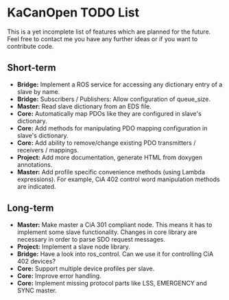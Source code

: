 # KaCanOpen TODO List

This is a yet incomplete list of features which are planned for the future. Feel free to contact me you have any further ideas or if you want to contribute code.

## Short-term

* __Bridge:__ Implement a ROS service for accessing any dictionary entry of a slave by name.
* __Bridge:__ Subscribers / Publishers: Allow configuration of queue_size.
* __Master:__ Read slave dictionary from an EDS file.
* __Core:__ Automatically map PDOs like they are configured in slave's dictionary.
* __Core:__ Add methods for manipulating PDO mapping configuration in slave's dictionary.
* __Core:__ Add ability to remove/change existing PDO transmitters / receivers / mappings.
* __Project:__ Add more documentation, generate HTML from doxygen annotations.
* __Master:__ Add profile specific convenience methods (using Lambda expressions). For example, CiA 402 control word manipulation methods are indicated.

## Long-term

* __Master:__ Make master a CiA 301 compliant node. This means it has to implement some slave functionality. Changes in core library are necessary in order to parse SDO request messages.
* __Project:__ Implement a slave node library.
* __Bridge:__ Have a look into ros_control. Can we use it for controlling CiA 402 devices?
* __Core:__ Support multiple device profiles per slave.
* __Core:__ Improve error handling.
* __Core:__ Implement missing protocol parts like LSS, EMERGENCY and SYNC master.

